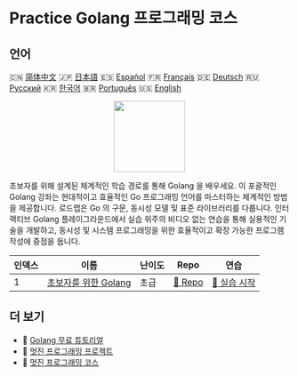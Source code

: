 # Practice Golang 프로그래밍 코스

## 언어

🇨🇳 [简体中文](README_zh.md) 🇯🇵 [日本語](README_ja.md) 🇪🇸 [Español](README_es.md) 🇫🇷 [Français](README_fr.md) 🇩🇪 [Deutsch](README_de.md) 🇷🇺 [Русский](README_ru.md) 🇰🇷 [한국어](README_ko.md) 🇧🇷 [Português](README_pt.md) 🇺🇸 [English](README.md) 

<div align="center">
<img width="128px" src="https://file.labex.io/path/YgASYacMNI6I.png">
</div>

초보자를 위해 설계된 체계적인 학습 경로를 통해 Golang 을 배우세요. 이 포괄적인 Golang 강좌는 현대적이고 효율적인 Go 프로그래밍 언어를 마스터하는 체계적인 방법을 제공합니다. 로드맵은 Go 의 구문, 동시성 모델 및 표준 라이브러리를 다룹니다. 인터랙티브 Golang 플레이그라운드에서 실습 위주의 비디오 없는 연습을 통해 실용적인 기술을 개발하고, 동시성 및 시스템 프로그래밍을 위한 효율적이고 확장 가능한 프로그램 작성에 중점을 둡니다.

|   인덱스 | 이름                                                                     | 난이도   | Repo                                                          | 연습                                                             |
|----------|--------------------------------------------------------------------------|----------|---------------------------------------------------------------|------------------------------------------------------------------|
|        1 | [초보자를 위한 Golang](https://labex.io/ko/courses/golang-for-beginners) | 초급     | [🔗 Repo](https://github.com/labex-labs/golang-for-beginners) | [🚀 실습 시작](https://labex.io/ko/courses/golang-for-beginners) |

## 더 보기

- 🔗 [Golang 무료 튜토리얼](https://github.com/labex-labs/go-free-tutorials)
- 🔗 [멋진 프로그래밍 프로젝트](https://github.com/labex-labs/awesome-programming-projects)
- 🔗 [멋진 프로그래밍 코스](https://github.com/labex-labs/awesome-programming-courses)

